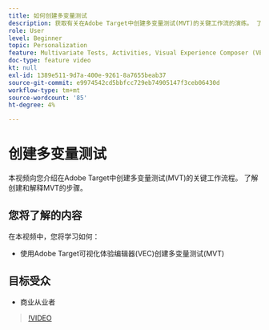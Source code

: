 ```yaml
---
title: 如何创建多变量测试
description: 获取有关在Adobe Target中创建多变量测试(MVT)的关键工作流的演练。 了解创建和解释MVT的步骤。
role: User
level: Beginner
topic: Personalization
feature: Multivariate Tests, Activities, Visual Experience Composer (VEC)
doc-type: feature video
kt: null
exl-id: 1389e511-9d7a-400e-9261-8a7655beab37
source-git-commit: e9974542cd5bbfcc729eb74905147f3ceb06430d
workflow-type: tm+mt
source-wordcount: '85'
ht-degree: 4%

---
```


# 创建多变量测试

本视频向您介绍在Adobe Target中创建多变量测试(MVT)的关键工作流程。 了解创建和解释MVT的步骤。

## 您将了解的内容

在本视频中，您将学习如何：

* 使用Adobe Target可视化体验编辑器(VEC)创建多变量测试(MVT)

## 目标受众

* 商业从业者

>[!VIDEO](https://video.tv.adobe.com/v/17395/?quality=12)
